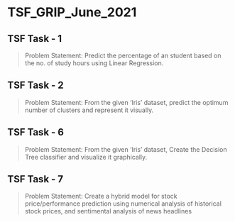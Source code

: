 # TSF_GRIP_June_2021
## TSF Task - 1
> Problem Statement: Predict the percentage of an student based on the no. of study hours using Linear Regression.
## TSF Task - 2
> Problem Statement: From the given ‘Iris’ dataset, predict the optimum number of clusters and represent it visually.
## TSF Task - 6
> Problem Statement: From the given ‘Iris’ dataset, Create the Decision Tree classifier and visualize it graphically.
## TSF Task - 7
> Problem Statement: Create a hybrid model for stock price/performance
prediction using numerical analysis of historical stock prices, and
sentimental analysis of news headlines
